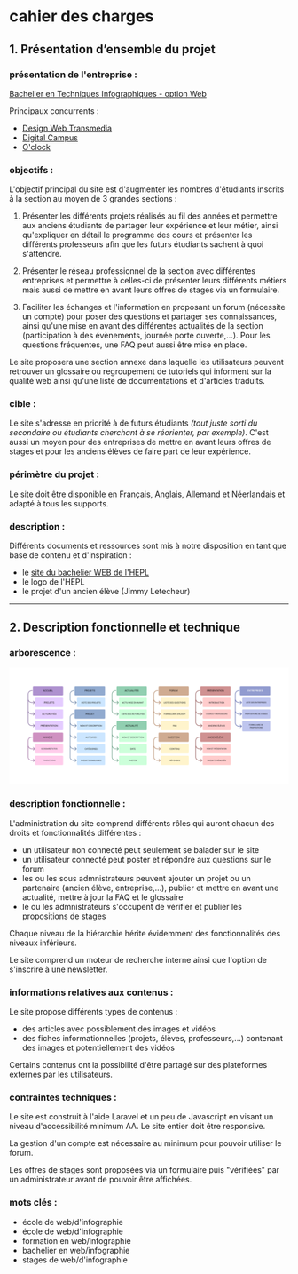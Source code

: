# cahier des charges

## 1. Présentation d’ensemble du projet
### présentation de l'entreprise :

[Bachelier en Techniques Infographiques - option Web](https://www.hepl.be/fr/techniques-infographiques/web)

Principaux concurrents :
  - [Design Web Transmedia](http://dwm.re/)
  - [Digital Campus](https://www.digital-campus.fr/vie-etudiante/actualites/ecole-web)
  - [O'clock](https://oclock.io/)

### objectifs :

L'objectif principal du site est d'augmenter les nombres d'étudiants inscrits à la section au moyen de 3 grandes sections :

1. Présenter les différents projets réalisés au fil des années et permettre aux anciens étudiants de partager leur expérience et leur métier, ainsi qu'expliquer en détail le programme des cours et présenter les différents professeurs afin que les futurs étudiants sachent à quoi s'attendre.


2. Présenter le réseau professionnel de la section avec différentes entreprises et permettre à celles-ci de présenter leurs différents métiers mais aussi de mettre en avant leurs offres de stages via un formulaire.


3. Faciliter les échanges et l'information en proposant un forum (nécessite un compte) pour poser des questions et partager ses connaissances, ainsi qu'une mise en avant des différentes actualités de la section (participation à des évènements, journée porte ouverte,...). Pour les questions fréquentes, une FAQ peut aussi être mise en place.

Le site proposera une section annexe dans laquelle les utilisateurs peuvent retrouver un glossaire ou regroupement de tutoriels qui informent sur la qualité web ainsi qu'une liste de documentations et d'articles traduits.

### cible :

Le site s'adresse en priorité à de futurs étudiants _(tout juste sorti du secondaire ou étudiants cherchant à se réorienter, par exemple)_. C'est aussi un moyen pour des entreprises de mettre en avant leurs offres de stages et pour les anciens élèves de faire part de leur expérience.

### périmètre du projet :

Le site doit être disponible en Français, Anglais, Allemand et Néerlandais et adapté à tous les supports.

### description :

Différents documents et ressources sont mis à notre disposition en tant que base de contenu et d'inspiration :
- le [site du bachelier WEB de l'HEPL](https://www.hepl.be/fr/techniques-infographiques/web)
- le logo de l'HEPL
- le projet d'un ancien élève (Jimmy Letecheur)

---

## 2. Description fonctionnelle et technique
### arborescence :
![arborescence du site](../readme-img/tree-structure.png)

### description fonctionnelle :

L'administration du site comprend différents rôles qui auront chacun des droits et fonctionnalités différentes :
- un utilisateur non connecté peut seulement se balader sur le site
- un utilisateur connecté peut poster et répondre aux questions sur le forum
- les ou les sous admnistrateurs peuvent ajouter un projet ou un partenaire (ancien élève, entreprise,...), publier et mettre en avant une actualité, mettre à jour la FAQ et le glossaire  
- le ou les admnistrateurs s'occupent de vérifier et publier les propositions de stages 

Chaque niveau de la hiérarchie hérite évidemment des fonctionnalités des niveaux inférieurs.

Le site comprend un moteur de recherche interne ainsi que l'option de s'inscrire à une newsletter.

### informations relatives aux contenus :

Le site propose différents types de contenus :
  - des articles avec possiblement des images et vidéos
  - des fiches informationnelles (projets, élèves, professeurs,...) contenant des images et potentiellement des vidéos

Certains contenus ont la possibilité d'être partagé sur des plateformes externes par les utilisateurs.

### contraintes techniques :

Le site est construit à l'aide Laravel et un peu de Javascript en visant un niveau d'accessibilité minimum AA. Le site entier doit être responsive.

La gestion d'un compte est nécessaire au minimum pour pouvoir utiliser le forum.

Les offres de stages sont proposées via un formulaire puis "vérifiées" par un administrateur avant de pouvoir être affichées.

### mots clés :

- école de web/d'infographie
- école de web/d'infographie
- formation en web/infographie
- bachelier en web/infographie
- stages de web/d'infographie